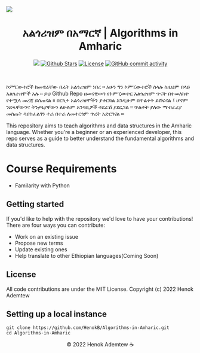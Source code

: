 <img src="![logo pic](https://github.com/HenokB/Algorithms-in-Amharic/assets/46082799/b19e44f0-3e4d-443d-ac30-dfe40e174643)" align="center">
<h1 align="center"> አልጎሪዝም በአማርኛ | Algorithms in Amharic </h1>


<p align="center">
   <a href="#contributors"><img src="https://img.shields.io/github/contributors/HenokB/Algorithms-in-Amharic.svg?color=c0c8d0"></a>
   <a href="https://github.com/HenokB/Algorithms-in-Amharic/stargazers"><img src="https://img.shields.io/github/stars/HenokB/Algorithms-in-Amharic?color=e4b442" alt="Github Stars"></a>
   <a href="https://github.com/HenokB/Algorithms-in-Amharic/blob/main/LICENSE"><img src="https://img.shields.io/badge/license-MIT-9d2235" alt="License"></a>
   <a href="https://github.com/HenokB/Algorithms-in-Amharic/commits/main"><img alt="GitHub commit activity" src="https://img.shields.io/github/commit-activity/m/HenokB/Algorithms-in-Amharic?color=8b55e3"/></a> 
</p> </br>

ኮምፒውተሮች ከመኖራቸው በፊት አልጎሪዝም ነበረ ። አሁን ግን ኮምፒውተሮች ስላሉ ከዚህም በላይ አልጎሪዝሞች አሉ ። ይህ Github Repo ዘመናዊውን የኮምፒውተር አልጎሪዝም ጥናት በተመለከተ የተሟላ መረጃ ይሰጠናል ። በርካታ አልጎሪዝሞችን ያቀርባል እንዲሁም በጥልቀት ይሸፍናል ፤ ሆኖም ንድፋቸውንና ትንታኔያቸውን ለሁሉም አንባቢዎች ተደራሽ ያደርጋል ። ጥልቀት ያለው ማብራሪያ መስጠት ሳያስፈልገን ተራ በተራ ለመተርጎም ጥረት አድርገናል ። 

This repository aims to teach algorithms and data structures in the Amharic language. Whether you're a beginner or an experienced developer, this repo serves as a guide to better understand the fundamental algorithms and data structures.

# Course Requirements

- Familarity with Python

 ## Getting started

If you'd like to help with the repository we'd love to have your contributions! There are four ways you can contribute:

- Work on an existing issue
- Propose new terms
- Update existing ones
- Help translate to other Ethiopian languages(Coming Soon)

## License 

All code contributions are under the MIT License. Copyright (c) 2022 Henok Ademtew

## Setting up a local instance

```
git clone https://github.com/HenokB/Algorithms-in-Amharic.git
cd Algorithms-in-Amharic
```

<p align="center">© 2022 Henok Ademtew ☕️</p>
